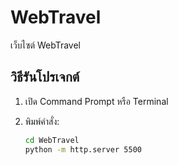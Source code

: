 # WebTravel

เว็บไซต์ WebTravel

## วิธีรันโปรเจกต์

1. เปิด Command Prompt หรือ Terminal  
2. พิมพ์คำสั่ง:

   ```bash
   cd WebTravel
   python -m http.server 5500
